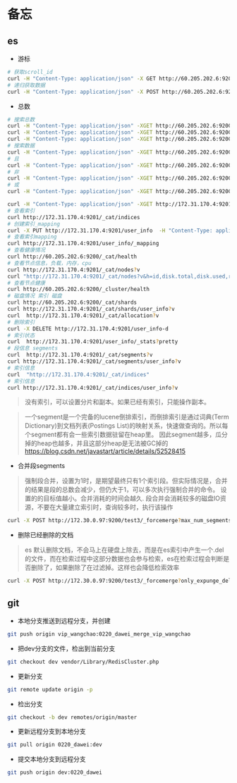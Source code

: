 # 备忘

## es

- 游标

```sh
# 获取scroll_id
curl -H "Content-Type: application/json" -X GET http://60.205.202.6:9200/test/_search?scroll=1m -d '{"size": 10,"query": {"match_all" : {}}}'
# 递归获取数据
curl -H "Content-Type: application/json" -X POST http://60.205.202.6:9200/_search/scroll -d '{"scroll" : "1m","scroll_id" : "scroll_id"}'
```

- 总数

```sh
# 搜索总数
curl -H "Content-Type: application/json" -XGET http://60.205.202.6:9200/test/_count?pretty -d '{"query":{"match_all":{}}}'
curl -H "Content-Type: application/json" -XGET http://60.205.202.6:9200/test/people/_count?pretty -d '{"query":{"match":{"tag_id":"mkit"}}}'
curl -H "Content-Type: application/json" -XGET http://60.205.202.6:9200/test/_count?pretty -d '{"query":{"match_all":{}}}'
# 搜索数据
curl -H "Content-Type: application/json" -XGET http://60.205.202.6:9200/test/_count?pretty -d '{"query":{"match_all":{}}}'
# 且
curl -H "Content-Type: application/json" -XGET http://60.205.202.6:9200/test/people/_count?pretty -d '{"query":{"bool":{"must":[{"term":{"tag_id":"mkit"}},{"term":{"tag_id":"iutj"}}]}}}'
# 非
curl -H "Content-Type: application/json" -XGET http://60.205.202.6:9200/test/people/_count?pretty -d '{"query":{"bool":{"must_not":[{"term":{"tag_id":"mkit"}},{"term":{"tag_id":"iutj"}}]}}}'
# 或
curl -H "Content-Type: application/json" -XGET http://60.205.202.6:9200/test/people/_count?pretty -d '{"query":{"bool":{"should":[{"term":{"tag_id":"mkit"}},{"term":{"tag_id":"iutj"}}]}}}'

curl -H "Content-Type: application/json" -XGET http://172.31.170.4:9201/user_info/_doc/_count?pretty -d '{"query":{"bool":{"should":[{"term":{"user_id":"295159"}},{"term":{"user_id":"295158"}}]}}}'
# 查看索引
curl http://172.31.170.4:9201/_cat/indices
# 创建索引_mapping
curl -X PUT http://172.31.170.4:9201/user_info  -H "Content-Type: application/json" -d '{"mappings":{"_doc":{"dynamic":"strict","properties":{"openid":{"type":"keyword"},"phone":{"type":"keyword"},"source":{"type":"long"},"unionid":{"type":"keyword"},"user_id":{"type":"keyword"},"wx_tag_id":{"type":"keyword"}}}}}'
# 查看索引mapping
curl http://172.31.170.4:9201/user_info/_mapping
# 查看健康情况
curl http://60.205.202.6:9200/_cat/health
# 查看节点信息，负载，内存，cpu
curl http://172.31.170.4:9201/_cat/nodes?v
curl "http://172.31.170.4:9201/_cat/nodes?v&h=id,disk.total,disk.used,ram.max,ram.current,ram.percent,load_15m,segments.memory,heap.current"
# 查看节点健康
curl http://60.205.202.6:9200/_cluster/health
# 磁盘情况 索引 磁盘
curl http://60.205.202.6:9200/_cat/shards
curl http://172.31.170.4:9201/_cat/shards/user_info?v
curl  http://172.31.170.4:9201/_cat/allocation?v
# 删除索引
curl -X DELETE http://172.31.170.4:9201/user_info-d
# 索引状态
curl  http://172.31.170.4:9201/user_info/_stats?pretty
# 段信息 segments
curl  http://172.31.170.4:9201/_cat/segments?v
curl http://172.31.170.4:9201/_cat/segments/user_info?v
# 索引信息
curl  "http://172.31.170.4:9201/_cat/indices"
# 索引信息
curl http://172.31.170.4:9201/_cat/indices/user_info?v
```

> 没有索引，可以设置分片和副本。如果已经有索引，只能操作副本。

> 一个segment是一个完备的lucene倒排索引，而倒排索引是通过词典(Term Dictionary)到文档列表(Postings List)的映射关系，快速做查询的。所以每个segment都有会一些索引数据驻留在heap里。
> 因此segment越多，瓜分掉的heap也越多，并且这部分heap是无法被GC掉的 https://blog.csdn.net/javastart/article/details/52528415 

- 合并段segments 

> 强制段合并，设置为1时，是期望最终只有1个索引段。但实际情况是，合并的结果是段的总数会减少，但仍大于1，可以多次执行强制合并的命令。 设置的的目标值越小。合并消耗的时间会越久.
> 段合并会消耗较多的磁盘IO资源，不要在大量建立索引时，查询较多时，执行该操作

```sh
curl -X POST http://172.30.0.97:9200/test3/_forcemerge?max_num_segments=1
```

- 删除已经删除的文档

> es 默认删除文档，不会马上在硬盘上除去，而是在es索引中产生一个.del的文件，而在检索过程中这部分数据也会参与检索，es在检索过程会判断是否删除了，如果删除了在过滤掉。这样也会降低检索效率

```sh
curl -X POST http://172.30.0.97:9200/test3/_forcemerge?only_expunge_deletes=true 
```

## git

- 本地分支推送到远程分支，并创建

```sh
git push origin vip_wangchao:0220_dawei_merge_vip_wangchao
```

- 把dev分支的文件，检出到当前分支

```sh
git checkout dev vendor/Library/RedisCluster.php
```

- 更新分支

```sh
git remote update origin -p
```

- 检出分支

```sh
git checkout -b dev remotes/origin/master
```

- 更新远程分支到本地分支

```sh
git pull origin 0220_dawei:dev
```

- 提交本地分支到远程分支

```sh
git push origin dev:0220_dawei
```